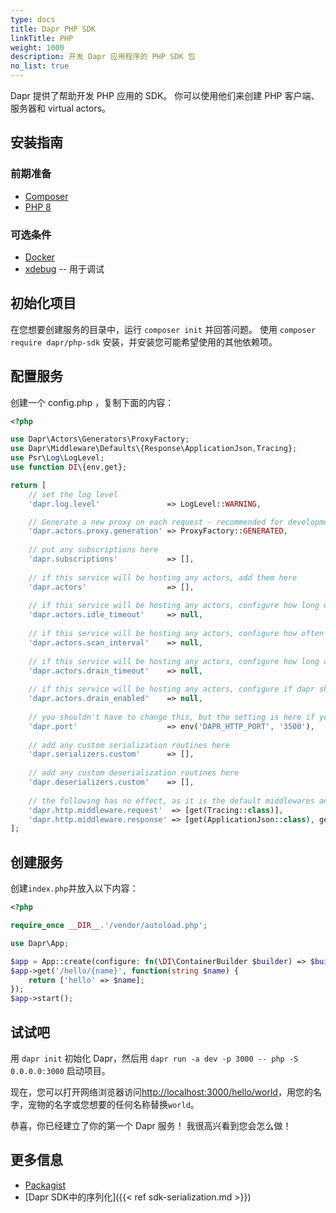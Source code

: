 ```yaml
---
type: docs
title: Dapr PHP SDK
linkTitle: PHP
weight: 1000
description: 开发 Dapr 应用程序的 PHP SDK 包
no_list: true
---
```


Dapr 提供了帮助开发 PHP 应用的 SDK。 你可以使用他们来创建 PHP 客户端、服务器和 virtual actors。

## 安装指南

### 前期准备

- [Composer](https://getcomposer.org/)
- [PHP 8](https://www.php.net/)

### 可选条件

- [Docker](https://www.docker.com/)
- [xdebug](http://xdebug.org/) -- 用于调试

## 初始化项目

在您想要创建服务的目录中，运行 `composer init` 并回答问题。
使用 `composer require dapr/php-sdk` 安装，并安装您可能希望使用的其他依赖项。

## 配置服务

创建一个 config.php ，复制下面的内容：

```php
<?php

use Dapr\Actors\Generators\ProxyFactory;
use Dapr\Middleware\Defaults\{Response\ApplicationJson,Tracing};
use Psr\Log\LogLevel;
use function DI\{env,get};

return [
    // set the log level
    'dapr.log.level'               => LogLevel::WARNING,

    // Generate a new proxy on each request - recommended for development
    'dapr.actors.proxy.generation' => ProxyFactory::GENERATED,
    
    // put any subscriptions here
    'dapr.subscriptions'           => [],
    
    // if this service will be hosting any actors, add them here
    'dapr.actors'                  => [],
    
    // if this service will be hosting any actors, configure how long until dapr should consider an actor idle
    'dapr.actors.idle_timeout'     => null,
    
    // if this service will be hosting any actors, configure how often dapr will check for idle actors 
    'dapr.actors.scan_interval'    => null,
    
    // if this service will be hosting any actors, configure how long dapr will wait for an actor to finish during drains
    'dapr.actors.drain_timeout'    => null,
    
    // if this service will be hosting any actors, configure if dapr should wait for an actor to finish
    'dapr.actors.drain_enabled'    => null,
    
    // you shouldn't have to change this, but the setting is here if you need to
    'dapr.port'                    => env('DAPR_HTTP_PORT', '3500'),
    
    // add any custom serialization routines here
    'dapr.serializers.custom'      => [],
    
    // add any custom deserialization routines here
    'dapr.deserializers.custom'    => [],
    
    // the following has no effect, as it is the default middlewares and processed in order specified
    'dapr.http.middleware.request'  => [get(Tracing::class)],
    'dapr.http.middleware.response' => [get(ApplicationJson::class), get(Tracing::class)],
];
```

## 创建服务

创建`index.php`并放入以下内容：

```php
<?php

require_once __DIR__.'/vendor/autoload.php';

use Dapr\App;

$app = App::create(configure: fn(\DI\ContainerBuilder $builder) => $builder->addDefinitions(__DIR__ . '/config.php'));
$app->get('/hello/{name}', function(string $name) {
    return ['hello' => $name];
});
$app->start();
```

## 试试吧

用 `dapr init` 初始化 Dapr，然后用 `dapr run -a dev -p 3000 -- php -S 0.0.0.0:3000` 启动项目。

现在，您可以打开网络浏览器访问[http://localhost:3000/hello/world](http://localhost:3000/hello/world)，用您的名字，宠物的名字或您想要的任何名称替换`world`。

恭喜，你已经建立了你的第一个 Dapr 服务！ 我很高兴看到您会怎么做！

## 更多信息

- [Packagist](https://packagist.org/packages/dapr/php-sdk)
- [Dapr SDK中的序列化]({{< ref sdk-serialization.md >}})
